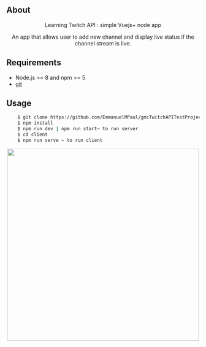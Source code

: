 ## About

<p align="center">Learning Twitch API : simple Vuejs+ node app</p>
<p align="center">An app that allows user to add new channel and display live status if the channel stream is live.</P>

## Requirements

- Node.js >= 8 and npm >= 5
- [git](https://git-scm.com)

## Usage

```bash
    $ git clone https://github.com/EmmanuelMPaul/gmcTwitchAPITestProject
    $ npm install
    $ npm run dev | npm run start~ to run server
    $ cd client
    $ npm run serve ~ to run client
```

<p align="center"><img src="https://repository-images.githubusercontent.com/205729050/144a5800-cd13-11e9-88db-695a134cd09f" width="500"></p>

